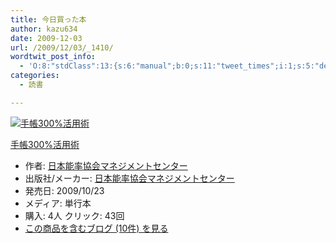 ```yaml
---
title: 今日買った本
author: kazu634
date: 2009-12-03
url: /2009/12/03/_1410/
wordtwit_post_info:
  - 'O:8:"stdClass":13:{s:6:"manual";b:0;s:11:"tweet_times";i:1;s:5:"delay";i:0;s:7:"enabled";i:1;s:10:"separation";s:2:"60";s:7:"version";s:3:"3.7";s:14:"tweet_template";b:0;s:6:"status";i:2;s:6:"result";a:0:{}s:13:"tweet_counter";i:2;s:13:"tweet_log_ids";a:1:{i:0;i:4963;}s:9:"hash_tags";a:0:{}s:8:"accounts";a:1:{i:0;s:7:"kazu634";}}'
categories:
  - 読書

---
```

<div class="section">
<div class="hatena-asin-detail">
<a href="http://www.amazon.co.jp/dp/4820717480/?tag=hatena_st1-22&ascsubtag=d-7ibv" onclick="__gaTracker('send', 'event', 'outbound-article', 'http://www.amazon.co.jp/dp/4820717480/?tag=hatena_st1-22&ascsubtag=d-7ibv', '');"><img src="https://images-na.ssl-images-amazon.com/images/I/41l8WT%2BKzLL._SL160_.jpg" class="hatena-asin-detail-image" alt="手帳300%活用術" title="手帳300%活用術" /></a></p> 
    
<div class="hatena-asin-detail-info">
<p class="hatena-asin-detail-title">
<a href="http://www.amazon.co.jp/dp/4820717480/?tag=hatena_st1-22&ascsubtag=d-7ibv" onclick="__gaTracker('send', 'event', 'outbound-article', 'http://www.amazon.co.jp/dp/4820717480/?tag=hatena_st1-22&ascsubtag=d-7ibv', '手帳300%活用術');">手帳300%活用術</a>
</p>
      
<ul>
<li>
<span class="hatena-asin-detail-label">作者:</span> <a href="http://d.hatena.ne.jp/keyword/%C6%FC%CB%DC%C7%BD%CE%A8%B6%A8%B2%F1%A5%DE%A5%CD%A5%B8%A5%E1%A5%F3%A5%C8%A5%BB%A5%F3%A5%BF%A1%BC" onclick="__gaTracker('send', 'event', 'outbound-article', 'http://d.hatena.ne.jp/keyword/%C6%FC%CB%DC%C7%BD%CE%A8%B6%A8%B2%F1%A5%DE%A5%CD%A5%B8%A5%E1%A5%F3%A5%C8%A5%BB%A5%F3%A5%BF%A1%BC', '日本能率協会マネジメントセンター');" class="keyword">日本能率協会マネジメントセンター</a>
</li>
<li>
<span class="hatena-asin-detail-label">出版社/メーカー:</span> <a href="http://d.hatena.ne.jp/keyword/%C6%FC%CB%DC%C7%BD%CE%A8%B6%A8%B2%F1%A5%DE%A5%CD%A5%B8%A5%E1%A5%F3%A5%C8%A5%BB%A5%F3%A5%BF%A1%BC" onclick="__gaTracker('send', 'event', 'outbound-article', 'http://d.hatena.ne.jp/keyword/%C6%FC%CB%DC%C7%BD%CE%A8%B6%A8%B2%F1%A5%DE%A5%CD%A5%B8%A5%E1%A5%F3%A5%C8%A5%BB%A5%F3%A5%BF%A1%BC', '日本能率協会マネジメントセンター');" class="keyword">日本能率協会マネジメントセンター</a>
</li>
<li>
<span class="hatena-asin-detail-label">発売日:</span> 2009/10/23
</li>
<li>
<span class="hatena-asin-detail-label">メディア:</span> 単行本
</li>
<li>
<span class="hatena-asin-detail-label">購入</span>: 4人 <span class="hatena-asin-detail-label">クリック</span>: 43回
</li>
<li>
<a href="http://d.hatena.ne.jp/asin/4820717480" onclick="__gaTracker('send', 'event', 'outbound-article', 'http://d.hatena.ne.jp/asin/4820717480', 'この商品を含むブログ (10件) を見る');" target="_blank">この商品を含むブログ (10件) を見る</a>
</li>
</ul>
</div>
    
<div class="hatena-asin-detail-foot">
</div>
</div>
</div>
